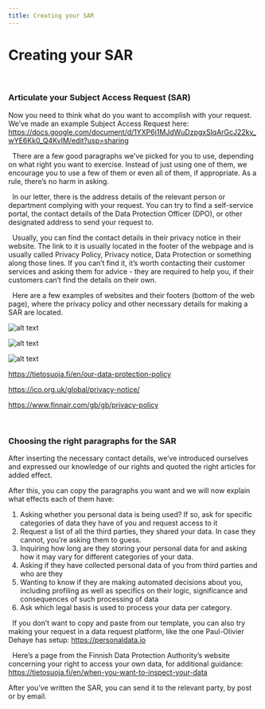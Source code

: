 ```yaml
---
title: Creating your SAR
---
```

# Creating your SAR
&nbsp;

### Articulate your Subject Access Request (SAR)

Now you need to think what do you want to accomplish with your request. We’ve made an example Subject Access Request here: <https://docs.google.com/document/d/1YXP6j1MJdWuDzpgxSlqArGcJ22kv_wYE6Kk0_Q4KvIM/edit?usp=sharing>

&nbsp;
There are a few good paragraphs we’ve picked for you to use, depending on what right you want to exercise. Instead of just using one of them, we encourage you to use a few of them or even all of them, if appropriate. As a rule, there’s no harm in asking.

&nbsp;
In our letter, there is the address details of the relevant person or department complying with your request. You can try to find a self-service portal, the contact details of the Data Protection Officer (DPO), or other designated address to send your request to.

&nbsp;
Usually, you can find the contact details in their privacy notice in their website. The link to it is usually located in the footer of the webpage and is usually called Privacy Policy, Privacy notice, Data Protection or something along those lines. If you can’t find it, it’s worth contacting their customer services and asking them for advice - they are required to help you, if their customers can’t find the details on their own.

&nbsp;
Here are a few examples of websites and their footers (bottom of the web page), where the privacy policy and other necessary details for making a SAR are located.

![alt text](https://raw.githubusercontent.com/digirights/course-in-a-box/gh-pages/img/DataOmbudsman_footer.jpg "Footer of the Finnish Data Ombudsman's website")

![alt text](https://raw.githubusercontent.com/digirights/course-in-a-box/gh-pages/img/ICO_footer.jpg "Footer of the British Information Commissioner's Office's website")

![alt text](https://raw.githubusercontent.com/digirights/course-in-a-box/gh-pages/img/Finnair_footer.jpg "Footer of Finnair's website")

<https://tietosuoja.fi/en/our-data-protection-policy>

<https://ico.org.uk/global/privacy-notice/>

<https://www.finnair.com/gb/gb/privacy-policy>

&nbsp;
### Choosing the right paragraphs for the SAR

After inserting the necessary contact details, we’ve introduced ourselves and expressed our knowledge of our rights and quoted the right articles for added effect.

After this, you can copy the paragraphs you want and we will now explain what effects each of them have:

1. Asking whether you personal data is being used? If so, ask for specific categories of data they have of you and request access to it
2. Request a list of all the third parties, they shared your data. In case they cannot, you’re asking them to guess.
3. Inquiring how long are they storing your personal data for and asking how it may vary for different categories of your data.
4. Asking if they have collected personal data of you from third parties and who are they
5. Wanting to know if they are making automated decisions about you, including profiling as well as specifics on their logic, significance and consequences of such processing of data
6. Ask which legal basis is used to process your data per category.

&nbsp;
If you don’t want to copy and paste from our template, you can also try making your request in a data request platform, like the one Paul-Olivier Dehaye has setup: <https://personaldata.io>

&nbsp;
Here’s a page from the Finnish Data Protection Authority’s website concerning your right to access your own data, for additional guidance: <https://tietosuoja.fi/en/when-you-want-to-inspect-your-data>

After you’ve written the SAR, you can send it to the relevant party, by post or by email.
